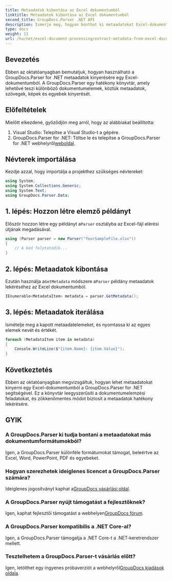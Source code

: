 ```yaml
---
title: Metaadatok kibontása az Excel dokumentumból
linktitle: Metaadatok kibontása az Excel dokumentumból
second_title: GroupDocs.Parser .NET API
description: Ismerje meg, hogyan bonthat ki metaadatokat Excel-dokumentumokból a GroupDocs.Parser for .NET segítségével. Kövesse ezt a lépésenkénti oktatóanyagot.
type: docs
weight: 11
url: /hu/net/excel-document-processing/extract-metadata-from-excel-document/
---
```

## Bevezetés
Ebben az oktatóanyagban bemutatjuk, hogyan használható a GroupDocs.Parser for .NET metaadatok kinyerésére egy Excel-dokumentumból. A GroupDocs.Parser egy hatékony könyvtár, amely lehetővé teszi különböző dokumentumelemek, köztük metaadatok, szövegek, képek és egyebek kinyerését.
## Előfeltételek
Mielőtt elkezdené, győződjön meg arról, hogy az alábbiakat beállította:
1. Visual Studio: Telepítse a Visual Studio-t a gépére.
2.  GroupDocs.Parser for .NET: Töltse le és telepítse a GroupDocs.Parser for .NET webhelyről[weboldal](https://releases.groupdocs.com/parser/net/).

## Névterek importálása
Kezdje azzal, hogy importálja a projekthez szükséges névtereket:
```csharp
using System;
using System.Collections.Generic;
using System.Text;
using GroupDocs.Parser.Data;
```
## 1. lépés: Hozzon létre elemző példányt
 Először hozzon létre egy példányt a`Parser` osztályba az Excel-fájl elérési útjának megadásával.
```csharp
using (Parser parser = new Parser("YourSampleFile.xlsx"))
{
    // A kód folytatódik...
}
```
## 2. lépés: Metaadatok kibontása
 Ezután használja a`GetMetadata` módszere a`Parser` példány metaadatok lekéréséhez az Excel dokumentumból.
```csharp
IEnumerable<MetadataItem> metadata = parser.GetMetadata();
```
## 3. lépés: Metaadatok iterálása
Ismételje meg a kapott metaadatelemeket, és nyomtassa ki az egyes elemek nevét és értékét.
```csharp
foreach (MetadataItem item in metadata)
{
    Console.WriteLine($"{item.Name}: {item.Value}");
}
```

## Következtetés
Ebben az oktatóanyagban megvizsgáltuk, hogyan lehet metaadatokat kinyerni egy Excel-dokumentumból a GroupDocs.Parser for .NET segítségével. Ez a könyvtár leegyszerűsíti a dokumentumelemzési feladatokat, és zökkenőmentes módot biztosít a metaadatok hatékony lekérésére.

## GYIK
### A GroupDocs.Parser ki tudja bontani a metaadatokat más dokumentumformátumokból?
Igen, a GroupDocs.Parser különféle formátumokat támogat, beleértve az Excel, Word, PowerPoint, PDF és egyebeket.
### Hogyan szerezhetek ideiglenes licencet a GroupDocs.Parser számára?
 Ideiglenes jogosítványt kaphat a[GroupDocs vásárlási oldal](https://purchase.groupdocs.com/temporary-license/).
### A GroupDocs.Parser nyújt támogatást a fejlesztőknek?
 Igen, kaphat fejlesztői támogatást a webhelyen[GroupDocs fórum](https://forum.groupdocs.com/c/parser/17).
### A GroupDocs.Parser kompatibilis a .NET Core-al?
Igen, a GroupDocs.Parser támogatja a .NET Core-t a .NET-keretrendszer mellett.
### Tesztelhetem a GroupDocs.Parser-t vásárlás előtt?
 Igen, letölthet egy ingyenes próbaverziót a webhelyről[GroupDocs kiadások oldala](https://releases.groupdocs.com/).